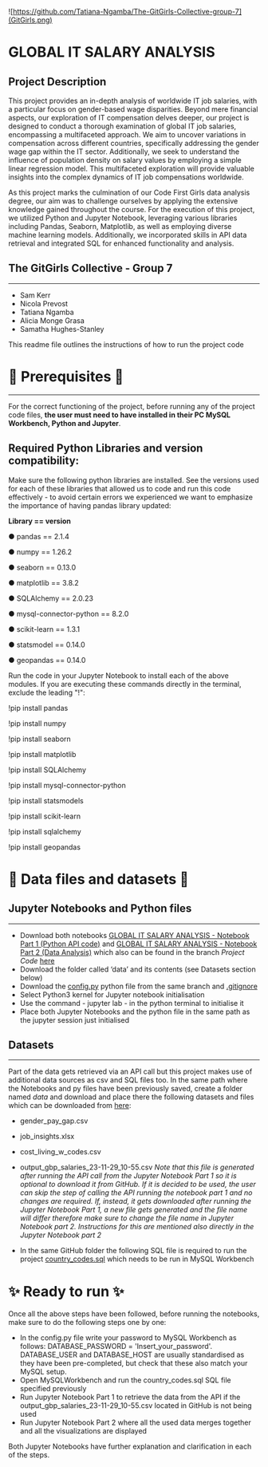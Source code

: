 ![https://github.com/Tatiana-Ngamba/The-GitGirls-Collective-group-7](GitGirls.png)

# GLOBAL IT SALARY ANALYSIS


## Project Description

This project provides an in-depth analysis of worldwide IT job salaries, with a particular focus on gender-based wage disparities. Beyond mere financial aspects, our exploration of IT compensation delves deeper, our project is designed to conduct a thorough examination of global IT job salaries, encompassing a multifaceted approach. We aim to uncover variations in compensation across different countries, specifically addressing the gender wage gap within the IT sector. Additionally, we seek to understand the influence of population density on salary values by employing a simple linear regression model. This multifaceted exploration will provide valuable insights into the complex dynamics of IT job compensations worldwide.

As this project marks the culmination of our Code First Girls data analysis degree, our aim was to challenge ourselves by applying the extensive knowledge gained throughout the course. For the execution of this project, we utilized Python and Jupyter Notebook, leveraging various libraries including Pandas, Seaborn, Matplotlib, as well as employing diverse machine learning models. Additionally, we incorporated skills in API data retrieval and integrated SQL for enhanced functionality and analysis.


## The GitGirls Collective - Group 7 
__________________________________________________________________________________________________________________________

- Sam Kerr 
- Nicola Prevost 
- Tatiana Ngamba 
- Alicia Monge Grasa
- Samatha Hughes-Stanley


This readme file outlines the instructions of how to run the project code

#
#
# 🔧 Prerequisites 🔧
___________________________________________________________________________________________________________________________
For the correct functioning of the project, before running any of the project code files, **the user must need to have installed in their PC MySQL Workbench, Python and Jupyter**. 

## Required Python Libraries and version compatibility:
Make sure the following python libraries are installed. See the versions used for each of these libraries that allowed us to code and run this code effectively - to avoid certain errors we experienced we want to emphasize the importance of having pandas library updated:

**Library == version**

● pandas == 2.1.4

● numpy == 1.26.2

● seaborn == 0.13.0

● matplotlib == 3.8.2

● SQLAlchemy == 2.0.23

● mysql-connector-python == 8.2.0

● scikit-learn == 1.3.1

● statsmodel == 0.14.0

● geopandas == 0.14.0

Run the code <!pip install library_name> in your Jupyter Notebook to install each of the above modules. If you are executing these commands directly in the terminal, exclude the leading "!":

!pip install pandas

!pip install numpy

!pip install seaborn

!pip install matplotlib

!pip install SQLAlchemy

!pip install mysql-connector-python

!pip install statsmodels

!pip install scikit-learn

!pip install sqlalchemy

!pip install geopandas



# 📂 Data files and datasets 📂

## Jupyter Notebooks and Python files
___________________________________________________________________________________________________________________________
 - Download both notebooks [GLOBAL IT SALARY ANALYSIS - Notebook Part 1 (Python API code)](https://github.com/Tatiana-Ngamba/The-GitGirls-Collective-group-7/blob/Project_Code/GLOBAL%20IT%20SALARY%20ANALYSIS%20-%20Notebook%20Part%201%20(Python%20API%20code).ipynb) and [GLOBAL IT SALARY ANALYSIS - Notebook Part 2 (Data Analysis)](https://github.com/Tatiana-Ngamba/The-GitGirls-Collective-group-7/blob/Project_Code/GLOBAL%20IT%20SALARY%20ANALYSIS%20-%20Notebook%20Part%202%20(Data%20Analysis).ipynb) which also can be found in the branch *Project Code* [here](https://github.com/Tatiana-Ngamba/The-GitGirls-Collective-group-7/tree/Project_Code)
 - Download the folder called ‘data’ and its contents (see Datasets section below)
 - Download the [config.py](https://github.com/Tatiana-Ngamba/The-GitGirls-Collective-group-7/blob/Project_Code/config.py) python file from the same branch and [.gitignore](https://github.com/Tatiana-Ngamba/The-GitGirls-Collective-group-7/blob/Project_Code/.gitignore)
 - Select Python3 kernel for Jupyter notebook initialisation
 - Use the command - jupyter lab - in the python terminal to initialise it
 - Place both Jupyter Notebooks and the python file in the same path as the jupyter session just initialised


## Datasets 
___________________________________________________________________________________________________________________________
Part of the data gets retrieved via an API call but this project makes use of additional data sources as csv and SQL files too.
In the same path where the Notebooks and py files have been previously saved, create a folder named *data* and download and place there the following datasets and files which can be downloaded from [here](https://github.com/Tatiana-Ngamba/The-GitGirls-Collective-group-7/tree/Project_Code/data): 
- gender_pay_gap.csv
- job_insights.xlsx
- cost_living_w_codes.csv
- output_gbp_salaries_23-11-29_10-55.csv *Note that this file is generated after running the API call from the Jupyter Notebook Part 1 so it is optional to download it from GitHub. If it is decided to be used, the user can skip the step of calling the API running the notebook part 1 and no changes are required. If, instead, it gets downloaded after running the Jupyter Notebook Part 1, a new file gets generated and the file name will differ therefore make sure to change the file name in Jupyter Notebook part 2. Instructions for this are mentioned also directly in the Jupyter Notebook part 2*

- In the same GitHub folder the following SQL file is required to run the project [country_codes.sql](https://github.com/Tatiana-Ngamba/The-GitGirls-Collective-group-7/blob/Project_Code/data/country_codes.sql) which needs to be run in MySQL Workbench


# ✨ Ready to run ✨

Once all the above steps have been followed, before running the notebooks, make sure to do the following steps one by one:

- In the config.py file write your password to MySQL Workbench as follows: DATABASE_PASSWORD = 'Insert_your_password'. DATABASE_USER and DATABASE_HOST are usually standardised as they have been pre-completed, but check that these also match your MySQL setup.
- Open MySQLWorkbench and run the country_codes.sql SQL file specified previously
- Run Jupyter Notebook Part 1 to retrieve the data from the API if the output_gbp_salaries_23-11-29_10-55.csv located in GitHub is not being used
- Run Jupyter Notebook Part 2 where all the used data merges together and all the visualizations are displayed

Both Jupyter Notebooks have further explanation and clarification in each of the steps.

